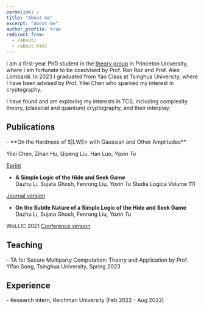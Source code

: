 ```yaml
---
permalink: /
title: "About me"
excerpt: "About me"
author_profile: true
redirect_from: 
  - /about/
  - /about.html
---
```


I am a first-year PhD student in the [theory group](https://theory.cs.princeton.edu/) in Princeton University, where I am fortunate to be coadvised by Prof. Ran Raz and Prof. Alex Lombardi. In 2023 I graduated from Yao Class at Tsinghua University, where I have been advised by Prof. Yilei Chen who sparked my interest in cryptography.  

I have found and am exploring my interests in TCS, including complexity theory, (classcial and quantum) cryptography, and their interplay. 

<h2 id="publications"> Publications</h2>
- **On the Hardness of S|LWE> with Gaussian and Other Amplitudes**

Yilei Chen, Zihan Hu, Qipeng Liu, Han Luo, *Yaxin Tu*

[Eprint](https://eprint.iacr.org/2023/1498)

- **A Simple Logic of the Hide and Seek Game**   
Dazhu Li, Sujata Ghosh, Fenrong Liu, *Yaxin Tu*
Studia Logica Volume 111

[Journal version](https://link.springer.com/article/10.1007/s11225-023-10039-4)

- **On the Subtle Nature of a Simple Logic of the Hide and Seek Game**   
Dazhu Li, Sujata Ghosh, Fenrong Liu, *Yaxin Tu*

WoLLIC 2021 
[Conference version](https://link.springer.com/chapter/10.1007/978-3-030-88853-4_13)

<h2 id="teaching"> Teaching</h2>
- TA for Secure Multiparty Computation: Theory and Application by Prof. Yifan Song, Tsinghua University, Spring 2023

<h2 id="experience"> Experience</h2>
- Research intern, Reichman University (Feb 2022 - Aug 2022)
